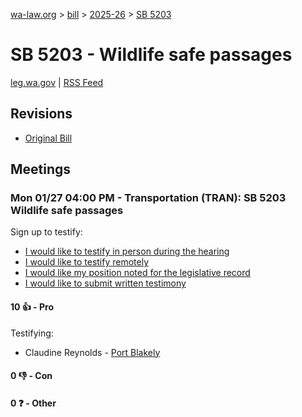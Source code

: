 [wa-law.org](/) > [bill](/bill/) > [2025-26](/bill/2025-26/) > [SB 5203](/bill/2025-26/sb/5203/)

# SB 5203 - Wildlife safe passages
[leg.wa.gov](https://app.leg.wa.gov/billsummary?BillNumber=5203&Year=2025&Initiative=false) | [RSS Feed](./rss.xml)

## Revisions
* [Original Bill](1/)

## Meetings
### Mon 01/27 04:00 PM - Transportation (TRAN): SB 5203 Wildlife safe passages
Sign up to testify:
* [I would like to testify in person during the hearing](https://app.leg.wa.gov/csi/Testifier/Add?chamber=House&mId=32530&aId=162281&caId=25036&tId=1)
* [I would like to testify remotely](https://app.leg.wa.gov/csi/Testifier/Add?chamber=House&mId=32530&aId=162281&caId=25036&tId=2)
* [I would like my position noted for the legislative record](https://app.leg.wa.gov/csi/Testifier/Add?chamber=House&mId=32530&aId=162281&caId=25036&tId=3)
* [I would like to submit written testimony](https://app.leg.wa.gov/csi/Testifier/Add?chamber=House&mId=32530&aId=162281&caId=25036&tId=4)

#### 10 👍 - Pro
Testifying:
* Claudine Reynolds - [Port Blakely](/org/port_blakely/)

#### 0 👎 - Con

#### 0 ❓ - Other

